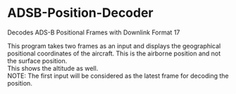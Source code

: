 # ADSB-Position-Decoder
Decodes ADS-B Positional Frames with Downlink Format 17

This program takes two frames as an input and displays the geographical positional coordinates of the aircraft.
This is the airborne position and not the surface position. <br>
This shows the altitude as well. <br>
NOTE: The first input will be considered as the latest frame for decoding the position.
